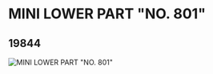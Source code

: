 # MINI LOWER PART "NO. 801"
## 19844
![MINI LOWER PART "NO. 801"](https://lc-www-live-s.legocdn.com/media/bricks/5/2/6102413.jpg)